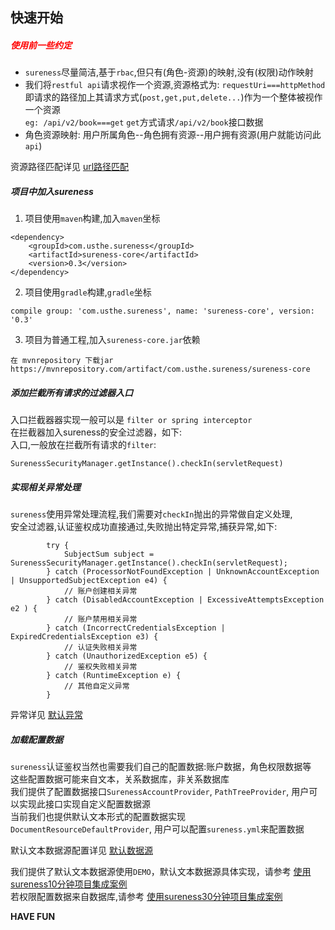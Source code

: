## 快速开始  

##### <font color="red">使用前一些约定</font>  

- `sureness`尽量简洁,基于`rbac`,但只有(角色-资源)的映射,没有(权限)动作映射
- 我们将`restful api`请求视作一个资源,资源格式为: `requestUri===httpMethod`  
  即请求的路径加上其请求方式(`post,get,put,delete...`)作为一个整体被视作一个资源  
  `eg: /api/v2/book===get` `get`方式请求`/api/v2/book`接口数据     
- 角色资源映射: 用户所属角色--角色拥有资源--用户拥有资源(用户就能访问此`api`)   

资源路径匹配详见 [url路径匹配](cn/path-match.md)  

##### 项目中加入sureness  

1. 项目使用`maven`构建,加入`maven`坐标  
```
<dependency>
    <groupId>com.usthe.sureness</groupId>
    <artifactId>sureness-core</artifactId>
    <version>0.3</version>
</dependency>
```

2. 项目使用`gradle`构建,`gradle`坐标  
```
compile group: 'com.usthe.sureness', name: 'sureness-core', version: '0.3'
```

3. 项目为普通工程,加入`sureness-core.jar`依赖  
```
在 mvnrepository 下载jar  
https://mvnrepository.com/artifact/com.usthe.sureness/sureness-core
```

##### 添加拦截所有请求的过滤器入口  

入口拦截器器实现一般可以是 `filter or spring interceptor`  
在拦截器加入sureness的安全过滤器，如下:  
入口,一般放在拦截所有请求的`filter`:  
  
```
SurenessSecurityManager.getInstance().checkIn(servletRequest)
```

##### 实现相关异常处理  

`sureness`使用异常处理流程,我们需要对`checkIn`抛出的异常做自定义处理,  
安全过滤器,认证鉴权成功直接通过,失败抛出特定异常,捕获异常,如下: 

```
        try {
            SubjectSum subject = SurenessSecurityManager.getInstance().checkIn(servletRequest);
        } catch (ProcessorNotFoundException | UnknownAccountException | UnsupportedSubjectException e4) {
            // 账户创建相关异常 
        } catch (DisabledAccountException | ExcessiveAttemptsException e2 ) {
            // 账户禁用相关异常
        } catch (IncorrectCredentialsException | ExpiredCredentialsException e3) {
            // 认证失败相关异常
        } catch (UnauthorizedException e5) {
            // 鉴权失败相关异常
        } catch (RuntimeException e) {
            // 其他自定义异常
        }
```
异常详见 [默认异常](cn/default-exception.md)  

##### 加载配置数据  

`sureness`认证鉴权当然也需要我们自己的配置数据:账户数据，角色权限数据等  
这些配置数据可能来自文本，关系数据库，非关系数据库  
我们提供了配置数据接口`SurenessAccountProvider`, `PathTreeProvider`, 用户可以实现此接口实现自定义配置数据源  
当前我们也提供默认文本形式的配置数据实现 `DocumentResourceDefaultProvider`, 用户可以配置`sureness.yml`来配置数据  

默认文本数据源配置详见 [默认数据源](cn/default-datasource.md)  

我们提供了默认文本数据源使用`DEMO`，默认文本数据源具体实现，请参考 [使用sureness10分钟项目集成案例](cn/sample-bootstrap.md)     
若权限配置数据来自数据库,请参考 [使用sureness30分钟项目集成案例](cn/sample-tom.md)   

**HAVE FUN**  